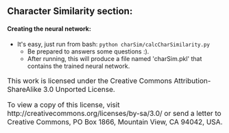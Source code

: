 Character Similarity section:
----

#### Creating the neural network:
* It's easy, just run from bash: `python charSim/calcCharSimilarity.py`
  * Be prepared to answers some questions :).
  * After running, this will produce a file named 'charSim.pkl' that contains the trained neural network.

<dl>
<p style="font-size:16px">This work is licensed under the Creative Commons Attribution-ShareAlike 3.0 Unported License.</p>
<p style="font-size:16px">To view a copy of this license, visit http://creativecommons.org/licenses/by-sa/3.0/ or send a letter to Creative Commons, PO Box 1866, Mountain View, CA 94042, USA.</p>
</dl>